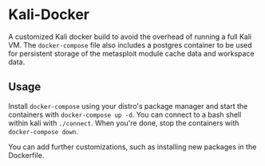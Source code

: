 # Kali-Docker
A customized Kali docker build to avoid the overhead of running a full Kali VM. The `docker-compose` file also includes a postgres container to be used for persistent storage of the metasploit module cache data and workspace data.

## Usage
Install `docker-compose` using your distro's package manager and start the containers with `docker-compose up -d`. You can connect to a bash shell within kali with `./connect`. When you're done, stop the containers with `docker-compose down`.

You can add further customizations, such as installing new packages in the Dockerfile.